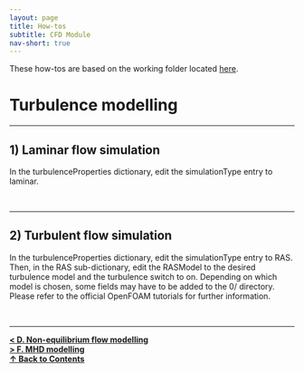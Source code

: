 ```yaml
---
layout: page
title: How-tos
subtitle: CFD Module
nav-short: true
---
```


These how-tos are based on the working folder located [here](https://github.com/vincentcasseau/hyStrath/tree/master/run/hyStrath/hy2Foam/genericCase).  

# Turbulence modelling

---
## 1) Laminar flow simulation 
  
In the <dict>turbulenceProperties</dict> dictionary, edit the <dictkey>simulationType</dictkey> entry to <dictval>laminar</dictval>.

<br>

---
## 2) Turbulent flow simulation

In the <dict>turbulenceProperties</dict> dictionary, edit the <dictkey>simulationType</dictkey> entry to <dictval>RAS</dictval>.  
Then, in the <subdict>RAS</subdict> sub-dictionary, edit the <dictkey>RASModel</dictkey> to the desired turbulence model and the <dictkey>turbulence</dictkey> switch to <dictval>on</dictval>. Depending on which model is chosen, some fields may have to be added to the <dirname>0/</dirname> directory. Please refer to the official OpenFOAM tutorials for further information.

<br>
  
--- 

[**< D. Non-equilibrium flow modelling**](https://vincentcasseau.github.io/how-tos-cfd-dev/how-tos-cfd-dev-nonequilibrium/)  
[**> F. MHD modelling**](https://vincentcasseau.github.io/how-tos-cfd-dev/how-tos-cfd-dev-mhd/)  
[**&#x2191; Back to Contents**](https://vincentcasseau.github.io/how-tos-cfd-dev/how-tos-cfd-dev/)

